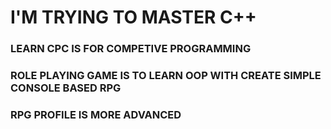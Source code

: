 # I'M TRYING TO MASTER C++
### LEARN CPC IS FOR COMPETIVE PROGRAMMING
### ROLE PLAYING GAME IS TO LEARN OOP WITH CREATE SIMPLE CONSOLE BASED RPG
### RPG PROFILE IS MORE ADVANCED
